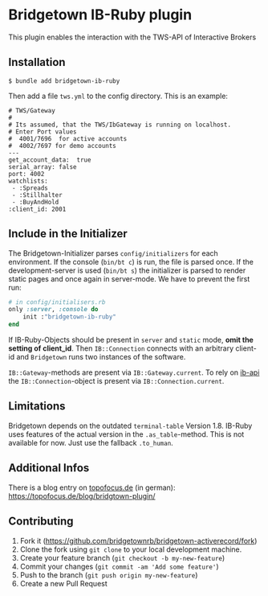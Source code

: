 # Bridgetown IB-Ruby  plugin

This plugin enables the interaction with the TWS-API of Interactive Brokers

## Installation

```
$ bundle add bridgetown-ib-ruby
```

Then add a file `tws.yml` to the config directory. This is an example:

```
# TWS/Gateway
#
# Its assumed, that the TWS/IbGateway is running on localhost.
# Enter Port values 
#  4001/7696  for active accounts
#  4002/7697 for demo accounts
---
get_account_data:  true
serial_array: false
port: 4002
watchlists: 
 - :Spreads
 - :Stillhalter
 - :BuyAndHold 
:client_id: 2001

```

## Include in the Initializer

The Bridgetown-Initializer parses `config/initializers` for each environment. If the console (`bin/bt c`) is run,
the file is parsed once. If the development-server is used (`bin/bt s`) the initializer is parsed to render static pages
and once again in server-mode. We have to prevent the first run:

```ruby 
# in config/initialisers.rb
only :server, :console do
    init :"bridgetown-ib-ruby"
end
```

If IB-Ruby-Objects should be present in `server` and `static` mode, **omit the setting of client_id**. Then `IB::Connection`
connects with an arbitrary client-id and `Bridgetown` runs two instances of the software.


`IB::Gateway`-methods are present via `IB::Gateway.current`.
To rely on [ib-api](https://github.com/ib-ruby/ib-api) the `IB::Connection`-object is present via `IB::Connection.current`.  

## Limitations

Bridgetown depends on the outdated `terminal-table` Version 1.8. IB-Ruby uses features of 
the actual version in the `.as_table`-method. This is not available for now. Just use the 
fallback `.to_human`.

## Additional Infos
There is a blog entry on [topofocus.de](https://topofocus.de) (in german):  https://topofocus.de/blog/bridgtown-plugin/



## Contributing

1. Fork it (https://github.com/bridgetownrb/bridgetown-activerecord/fork)
2. Clone the fork using `git clone` to your local development machine.
3. Create your feature branch (`git checkout -b my-new-feature`)
4. Commit your changes (`git commit -am 'Add some feature'`)
5. Push to the branch (`git push origin my-new-feature`)
6. Create a new Pull Request
